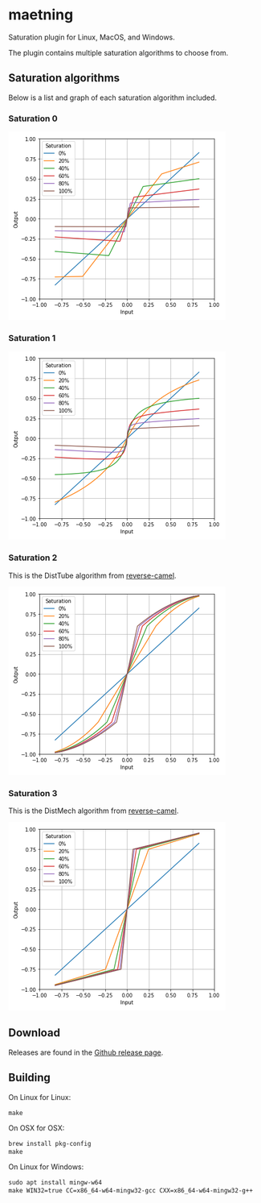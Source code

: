 # maetning

Saturation plugin for Linux, MacOS, and Windows.

The plugin contains multiple saturation algorithms to choose from.

## Saturation algorithms

Below is a list and graph of each saturation algorithm included.

### Saturation 0

![Saturation 0](https://raw.githubusercontent.com/soerenbnoergaard/maetning/master/doc/sat0_io.png)

### Saturation 1

![Saturation 1](https://raw.githubusercontent.com/soerenbnoergaard/maetning/master/doc/sat1_io.png)

### Saturation 2

This is the DistTube algorithm from [reverse-camel](https://github.com/soerenbnoergaard/reverse-camel).

![Saturation 2](https://raw.githubusercontent.com/soerenbnoergaard/maetning/master/doc/sat2_io.png)

### Saturation 3

This is the DistMech algorithm from [reverse-camel](https://github.com/soerenbnoergaard/reverse-camel).

![Saturation 3](https://raw.githubusercontent.com/soerenbnoergaard/maetning/master/doc/sat3_io.png)

## Download

Releases are found in the [Github release page](https://github.com/soerenbnoergaard/maetning/releases).

## Building

On Linux for Linux:

    make

On OSX for OSX:

    brew install pkg-config
    make

On Linux for Windows:

    sudo apt install mingw-w64
    make WIN32=true CC=x86_64-w64-mingw32-gcc CXX=x86_64-w64-mingw32-g++


